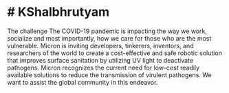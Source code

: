 # # KShalbhrutyam




The challenge The COVID-19 pandemic is impacting the way we work, socialize and most importantly, how we care for those who are the most vulnerable. Micron is inviting developers, tinkerers, inventors, and researchers of the world to create a cost-effective and safe robotic solution that improves surface sanitation by utilizing UV light to deactivate pathogens. Micron recognizes the current need for low-cost readily available solutions to reduce the transmission of virulent pathogens. We want to assist the global community in this endeavor.
